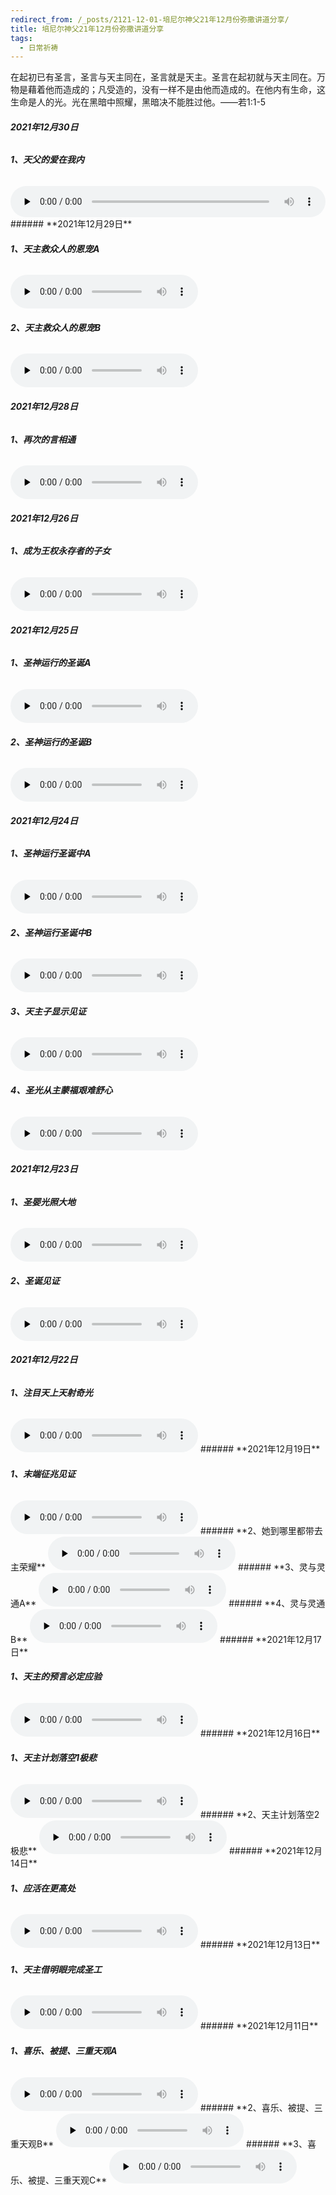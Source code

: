 ```yaml
---
redirect_from: /_posts/2121-12-01-培尼尔神父21年12月份弥撒讲道分享/
title: 培尼尔神父21年12月份弥撒讲道分享
tags:
  - 日常祈祷
---
```


在起初已有圣言，圣言与天主同在，圣言就是天主。圣言在起初就与天主同在。万物是藉着他而造成的；凡受造的，没有一样不是由他而造成的。在他内有生命，这生命是人的光。光在黑暗中照耀，黑暗决不能胜过他。——若1:1-5




###### **2021年12月30日**

###### **1、天父的爱在我内**

<audio id="audio" style="width: 100%;height:50px;" controls="controls" preload="none">
      <source id="mp3" src="/audio/2112309tianfu.mp3">
</audio>
###### **2021年12月29日**

###### **1、天主救众人的恩宠A**

<audio id="audio" controls="" preload="none">
      <source id="mp3" src="/audio/2112299Aenchong.mp3">
</audio>

###### **2、天主救众人的恩宠B**

<audio id="audio" controls="" preload="none">
      <source id="mp3" src="/audio/2112299Benchong.mp3">
</audio>

###### **2021年12月28日**

###### **1、再次的言相通**

<audio id="audio" controls="" preload="none">
      <source id="mp3" src="/audio/212128xiangtong.mp3">
</audio>

###### **2021年12月26日**

###### **1、成为王权永存者的子女**

<audio id="audio" controls="" preload="none">
      <source id="mp3" src="/audio/2112269wangquan.mp3">
</audio>

###### **2021年12月25日**

###### **1、圣神运行的圣诞A**

<audio id="audio" controls="" preload="none">
      <source id="mp3" src="/audio/211225Ashengdan.mp3">
</audio>

###### **2、圣神运行的圣诞B**

<audio id="audio" controls="" preload="none">
      <source id="mp3" src="/audio/211225Bshengdan.mp3">
</audio>

###### **2021年12月24日**

###### **1、圣神运行圣诞中A**

<audio id="audio" controls="" preload="none">
      <source id="mp3" src="/audio/211224Ashengshen.mp3">
</audio>

###### **2、圣神运行圣诞中B**

<audio id="audio" controls="" preload="none">
      <source id="mp3" src="/audio/211224Bshengshen.mp3">
</audio>

###### **3、天主子显示见证**

<audio id="audio" controls="" preload="none">
      <source id="mp3" src="/audio/211224tianzhuzi.mp3">
</audio>

###### **4、圣光从主蒙福艰难舒心**

<audio id="audio" controls="" preload="none">
      <source id="mp3" src="/audio/21122413shengguang.mp3">
</audio>

###### **2021年12月23日**

###### **1、圣婴光照大地**

<audio id="audio" controls="" preload="none">
      <source id="mp3" src="/audio/21122320shengying.mp3">
</audio>

###### **2、圣诞见证**

<audio id="audio" controls="" preload="none">
      <source id="mp3" src="/audio/21122320shengdan.mp3">
</audio>

###### **2021年12月22日**

###### **1、注目天上天射奇光**

<audio id="audio" controls="" preload="none">
      <source id="mp3" src="/audio/21122218zhumu.mp3">
</audio>
###### **2021年12月19日**

###### **1、末端征兆见证**

<audio id="audio" controls="" preload="none">
      <source id="mp3" src="/audio/211219moduan.mp3">
</audio>
###### **2、她到哪里都带去主荣耀**

<audio id="audio" controls="" preload="none">
      <source id="mp3" src="/audio/2112195rongyao.mp3">
</audio>
###### **3、灵与灵通A**

<audio id="audio" controls="" preload="none">
      <source id="mp3" src="/audio/2112191ling.mp3">
</audio>
###### **4、灵与灵通B**

<audio id="audio" controls="" preload="none">
      <source id="mp3" src="/audio/2112192ling.mp3">
</audio>
###### **2021年12月17日**

###### **1、天主的预言必定应验**

<audio id="audio" controls="" preload="none">
      <source id="mp3" src="/audio/2112179tianzhuyuyan.mp3">
</audio>
###### **2021年12月16日**

###### **1、天主计划落空1极悲**

<audio id="audio" controls="" preload="none">
      <source id="mp3" src="/audio/2112161tzjh.mp3">
</audio>
###### **2、天主计划落空2极悲**

<audio id="audio" controls="" preload="none">
      <source id="mp3" src="/audio/2112162tzjh.mp3">
</audio>
###### **2021年12月14日**

###### **1、应活在更高处**

<audio id="audio" controls="" preload="none">
      <source id="mp3" src="/audio/2112149yinghuo.mp3">
</audio>
###### **2021年12月13日**

###### **1、天主借明眼完成圣工**

<audio id="audio" controls="" preload="none">
      <source id="mp3" src="/audio/2112139tianzhu.mp3">
</audio>
###### **2021年12月11日**

###### **1、喜乐、被提、三重天观A**

<audio id="audio" controls="" preload="none">
      <source id="mp3" src="/audio/2112111xile.mp3">
</audio>
###### **2、喜乐、被提、三重天观B**

<audio id="audio" controls="" preload="none">
      <source id="mp3" src="/audio/2112112xile.mp3">
</audio>
###### **3、喜乐、被提、三重天观C**

<audio id="audio" controls="" preload="none">
      <source id="mp3" src="/audio/2112113xile.mp3">
</audio>
